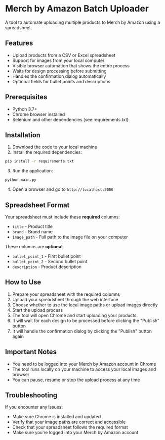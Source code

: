# Merch by Amazon Batch Uploader

A tool to automate uploading multiple products to Merch by Amazon using a spreadsheet.

## Features

- Upload products from a CSV or Excel spreadsheet
- Support for images from your local computer
- Visible browser automation that shows the entire process
- Waits for design processing before submitting
- Handles the confirmation dialog automatically
- Optional fields for bullet points and descriptions

## Prerequisites

- Python 3.7+
- Chrome browser installed
- Selenium and other dependencies (see requirements.txt)

## Installation

1. Download the code to your local machine
2. Install the required dependencies:

```bash
pip install -r requirements.txt
```

3. Run the application:

```bash
python main.py
```

4. Open a browser and go to `http://localhost:5000`

## Spreadsheet Format

Your spreadsheet must include these **required** columns:
- `title` - Product title
- `brand` - Brand name
- `image_path` - Full path to the image file on your computer

These columns are **optional**:
- `bullet_point_1` - First bullet point
- `bullet_point_2` - Second bullet point
- `description` - Product description

## How to Use

1. Prepare your spreadsheet with the required columns
2. Upload your spreadsheet through the web interface
3. Choose whether to use the local image paths or upload images directly
4. Start the upload process
5. The tool will open Chrome and start uploading your products
6. It will wait for each design to be processed before clicking the "Publish" button
7. It will handle the confirmation dialog by clicking the "Publish" button again

## Important Notes

- You need to be logged into your Merch by Amazon account in Chrome
- The tool runs locally on your machine to access your local images and browser
- You can pause, resume or stop the upload process at any time

## Troubleshooting

If you encounter any issues:
- Make sure Chrome is installed and updated
- Verify that your image paths are correct and accessible
- Check that your spreadsheet follows the required format
- Make sure you're logged into your Merch by Amazon account